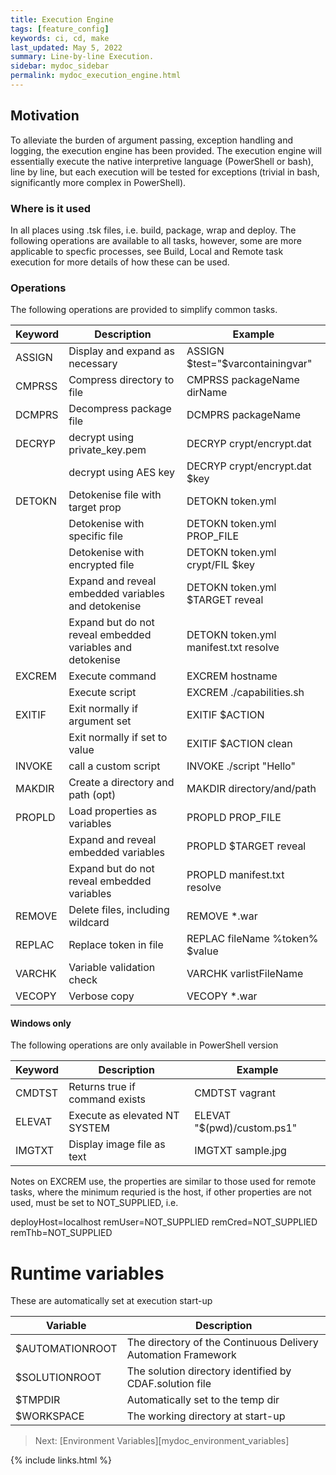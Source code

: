 ```yaml
---
title: Execution Engine
tags: [feature_config]
keywords: ci, cd, make
last_updated: May 5, 2022
summary: Line-by-line Execution.
sidebar: mydoc_sidebar
permalink: mydoc_execution_engine.html
---
```


## Motivation

To alleviate the burden of argument passing, exception handling and logging, the execution engine has been provided. The execution engine will essentially execute the native interpretive language (PowerShell or bash), line by line, but each execution will be tested for exceptions (trivial in bash, significantly more complex in PowerShell).

### Where is it used

In all places using .tsk files, i.e. build, package, wrap and deploy. The following operations are available to all tasks, however, some are more applicable to specfic processes, see Build, Local and Remote task execution for more details of how these can be used.

### Operations

The following operations are provided to simplify common tasks.

| Keyword | Description                                                | Example
| --------|------------------------------------------------------------|--------
| ASSIGN  | Display and expand as necessary                            | ASSIGN $test="$varcontainingvar"
| CMPRSS  | Compress directory to file                                 | CMPRSS packageName dirName
| DCMPRS  | Decompress package file                                    | DCMPRS packageName
| DECRYP  | decrypt using private_key.pem                              | DECRYP crypt/encrypt.dat
|         | decrypt using AES key                                      | DECRYP crypt/encrypt.dat $key
| DETOKN  | Detokenise file with target prop                           | DETOKN token.yml
|         | Detokenise with specific file                              | DETOKN token.yml PROP_FILE
|         | Detokenise with encrypted file                             | DETOKN token.yml crypt/FIL $key
|         | Expand and reveal embedded variables and detokenise        | DETOKN token.yml $TARGET reveal
|         | Expand but do not reveal embedded variables and detokenise | DETOKN token.yml manifest.txt resolve
| EXCREM  | Execute command                                            | EXCREM hostname
|         | Execute script                                             | EXCREM ./capabilities.sh
| EXITIF  | Exit normally if argument set                              | EXITIF $ACTION
|         | Exit normally if set to value                              | EXITIF $ACTION clean
| INVOKE  | call a custom script                                       | INVOKE ./script "Hello"
| MAKDIR  | Create a directory and path (opt)                          | MAKDIR directory/and/path
| PROPLD  | Load properties as variables                               | PROPLD PROP_FILE
|         | Expand and reveal embedded variables                       | PROPLD $TARGET reveal
|         | Expand but do not reveal embedded variables                | PROPLD manifest.txt resolve
| REMOVE  | Delete files, including wildcard                           | REMOVE *.war
| REPLAC  | Replace token in file                                      | REPLAC fileName %token% $value
| VARCHK  | Variable validation check                                  | VARCHK varlistFileName
| VECOPY  | Verbose copy                                               | VECOPY *.war

#### Windows only

The following operations are only available in PowerShell version

| Keyword | Description                       | Example                         |
| --------|-----------------------------------|---------------------------------|
| CMDTST  | Returns true if command exists    | CMDTST vagrant                  |
| ELEVAT  | Execute as elevated NT SYSTEM     | ELEVAT "$(pwd)/custom.ps1"      |
| IMGTXT  | Display image file as text        | IMGTXT sample.jpg               |

Notes on EXCREM use, the properties are similar to those used for remote tasks, where the minimum requried is the host, if other properties are not used, must be set to NOT_SUPPLIED, i.e.

  deployHost=localhost
  remUser=NOT_SUPPLIED
  remCred=NOT_SUPPLIED
  remThb=NOT_SUPPLIED

# Runtime variables

These are automatically set at execution start-up

| Variable        | Description
|-----------------|----------------------------------
| $AUTOMATIONROOT | The directory of the Continuous Delivery Automation Framework
| $SOLUTIONROOT   | The solution directory identified by CDAF.solution file
| $TMPDIR         | Automatically set to the temp dir
| $WORKSPACE      | The working directory at start-up

> Next: [Environment Variables][mydoc_environment_variables]

{% include links.html %}
